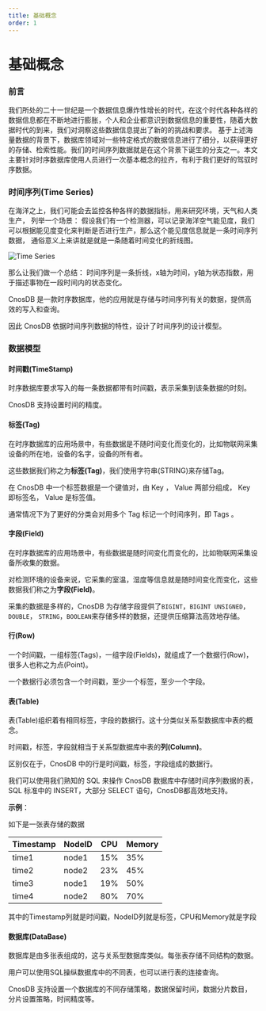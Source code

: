 ```yaml
---
title: 基础概念
order: 1
---
```


# 基础概念

### 前言

我们所处的二十一世纪是一个数据信息爆炸性增长的时代，在这个时代各种各样的数据信息都在不断地进行膨胀，个人和企业都意识到数据信息的重要性，随着大数据时代的到来，我们对洞察这些数据信息提出了新的的挑战和要求。
基于上述海量数据的背景下，数据库领域对一些特定格式的数据信息进行了细分，以获得更好的存储、检索性能。我们的时间序列数据就是在这个背景下诞生的分支之一。本文主要针对时序数据库使用人员进行一次基本概念的拉齐，有利于我们更好的驾驭时序数据。

### 时间序列(Time Series)

在海洋之上，我们可能会去监控各种各样的数据指标，用来研究环境，天气和人类生产， 列举一个场景： 假设我们有一个检测器，可以记录海洋空气能见度，我们可以根据能见度变化来判断是否进行生产，那么这个能见度信息就是一条时间序列数据， 通俗意义上来讲就是就是一条随着时间变化的折线图。

![Time Series](/_static/img/air_vis.png)

那么让我们做一个总结：
时间序列是一条折线，x轴为时间，y轴为状态指数，用于描述事物在一段时间内的状态变化。

CnosDB 是一款时序数据库，他的应用就是存储与时间序列有关的数据，提供高效的写入和查询。

因此 CnosDB 依据时间序列数据的特性，设计了时间序列的设计模型。

### 数据模型

#### 时间戳(TimeStamp)

时序数据库要求写入的每一条数据都带有时间戳，表示采集到该条数据的时刻。

CnosDB 支持设置时间的精度。

#### 标签(Tag)

在时序数据库的应用场景中，有些数据是不随时间变化而变化的，比如物联网采集设备的所在地，设备的名字，设备的所有者。

这些数据我们称之为**标签(Tag)**，我们使用字符串(STRING)来存储Tag。

在 CnosDB 中一个标签数据是一个键值对，由 Key ， Value 两部分组成， Key 即标签名， Value 是标签值。

通常情况下为了更好的分类会对用多个 Tag 标记一个时间序列，即 Tags 。


#### 字段(Field)

在时序数据库的应用场景中，有些数据是随时间变化而变化的，比如物联网采集设备所收集的数据。

对检测环境的设备来说，它采集的室温，湿度等信息就是随时间变化而变化，这些数据我们称之为**字段(Field)**。

采集的数据是多样的，CnosDB 为存储字段提供了`BIGINT`，`BIGINT UNSIGNED`，`DOUBLE`，
`STRING`，`BOOLEAN`来存储多样的数据，还提供压缩算法高效地存储。

#### 行(Row)

一个时间戳，一组标签(Tags)，一组字段(Fields)，就组成了一个数据行(Row)，很多人也称之为点(Point)。

一个数据行必须包含一个时间戳，至少一个标签，至少一个字段。

#### 表(Table)

表(Table)组织着有相同标签，字段的数据行。这十分类似关系型数据库中表的概念。

时间戳，标签，字段就相当于关系型数据库中表的**列(Column)**。

区别仅在于，CnosDB 中的行是时间戳，标签，字段组成的数据行。

我们可以使用我们熟知的 SQL 来操作 CnosDB 数据库中存储时间序列数据的表，SQL 标准中的 INSERT，大部分 SELECT 语句，CnosDB都高效地支持。

**示例**：

如下是一张表存储的数据

| Timestamp   |   NodeID    |   CPU      | Memory    |   
| ----------- | ----------- | -----------|-----------|
| time1      | node1     |     15%    | 35%       |
| time2      | node2     |     23%    | 45%       |
| time3      | node1     |     19%    | 50%       |
| time4      | node2     |     80%    | 70%       |

其中的Timestamp列就是时间戳，NodeID列就是标签，CPU和Memory就是字段

#### 数据库(DataBase)

数据库是由多张表组成的，这与关系型数据库类似。每张表存储不同结构的数据。

用户可以使用SQL操纵数据库中的不同表，也可以进行表的连接查询。

CnosDB 支持设置一个数据库的不同存储策略，数据保留时间，数据分片数目，分片设置策略，时间精度等。


